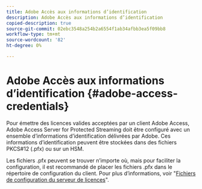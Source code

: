 ```yaml
---
title: Adobe Accès aux informations d’identification
description: Adobe Accès aux informations d’identification
copied-description: true
source-git-commit: 02ebc3548a254b2a6554f1ab34afbb3ea5f09bb8
workflow-type: tm+mt
source-wordcount: '82'
ht-degree: 0%

---
```


# Adobe Accès aux informations d’identification {#adobe-access-credentials}

Pour émettre des licences valides acceptées par un client Adobe Access, Adobe Access Server for Protected Streaming doit être configuré avec un ensemble d’informations d’identification délivrées par Adobe. Ces informations d’identification peuvent être stockées dans des fichiers PKCS#12 (.pfx) ou sur un HSM.

Les fichiers .pfx peuvent se trouver n’importe où, mais pour faciliter la configuration, il est recommandé de placer les fichiers .pfx dans le répertoire de configuration du client. Pour plus d’informations, voir &quot;[Fichiers de configuration du serveur de licences](../../aaxs-protected-streaming/aaxs-license-server-config-files/aaxs-configuration-directory-structure.md)&quot;.
